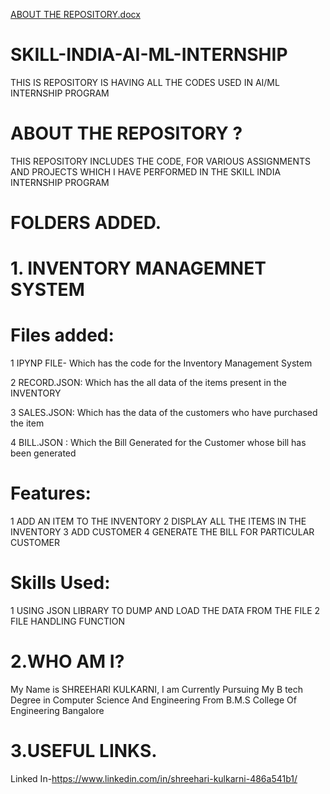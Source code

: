 [ABOUT THE REPOSITORY.docx](https://github.com/SHREEHARIKULKARNI/SKILL--INDIA-AI-ML-INTERNSHIP/files/7114806/ABOUT.THE.REPOSITORY.docx)
# SKILL-INDIA-AI-ML-INTERNSHIP
THIS IS REPOSITORY IS HAVING ALL THE CODES USED IN AI/ML INTERNSHIP PROGRAM

# ABOUT THE REPOSITORY ?

THIS REPOSITORY INCLUDES THE CODE, FOR VARIOUS ASSIGNMENTS AND PROJECTS WHICH I HAVE PERFORMED IN THE SKILL INDIA INTERNSHIP PROGRAM


# FOLDERS ADDED.

# 1. INVENTORY MANAGEMNET SYSTEM

# Files added:
   1 IPYNP FILE- Which has the code for the Inventory Management System 
   
   2 RECORD.JSON: Which has the all data of the items present in the INVENTORY
   
   3 SALES.JSON: Which has the data of the customers who have purchased the item
   
   4 BILL.JSON : Which the Bill Generated for the Customer whose bill has been generated
   

# Features:
  1 ADD AN ITEM TO THE INVENTORY
  2 DISPLAY ALL THE ITEMS IN THE INVENTORY
  3 ADD CUSTOMER
  4 GENERATE THE BILL FOR PARTICULAR CUSTOMER


# Skills Used:
  1 USING JSON LIBRARY TO DUMP AND LOAD THE DATA FROM THE FILE
  2 FILE HANDLING FUNCTION


# 2.WHO AM I?

My Name is SHREEHARI KULKARNI, I am Currently Pursuing My B tech Degree in Computer Science And Engineering From B.M.S College Of Engineering Bangalore



# 3.USEFUL LINKS.

  Linked In-https://www.linkedin.com/in/shreehari-kulkarni-486a541b1/
